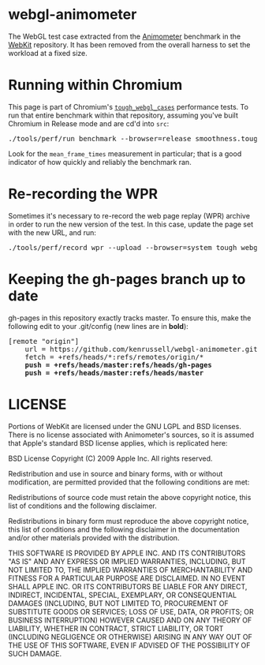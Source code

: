 # webgl-animometer

The WebGL test case extracted from the
[Animometer](https://github.com/WebKit/webkit/tree/master/PerformanceTests/Animometer)
benchmark in the [WebKit](https://webkit.org/) repository. It has been
removed from the overall harness to set the workload at a fixed size.

# Running within Chromium

This page is part of Chromium's
[`tough_webgl_cases`](https://chromium.googlesource.com/chromium/src/+/master/tools/perf/page_sets/tough_webgl_cases.py)
performance tests. To run that entire benchmark within that
repository, assuming you've built Chromium in Release mode and are
cd'd into <code>src</code>:

<pre>
./tools/perf/run_benchmark --browser=release smoothness.tough_webgl_cases &gt; output.txt
</pre>

Look for the `mean_frame_times` measurement in particular; that is a
good indicator of how quickly and reliably the benchmark ran.

# Re-recording the WPR

Sometimes it's necessary to re-record the web page replay (WPR)
archive in order to run the new version of the test. In this case,
update the page set with the new URL, and run:

<pre>
./tools/perf/record_wpr --upload --browser=system tough_webgl_cases_page_set
</pre>

# Keeping the gh-pages branch up to date

gh-pages in this repository exactly tracks master. To ensure this,
make the following edit to your .git/config (new lines are in
**bold**):

<pre>
[remote "origin"]
    url = https://github.com/kenrussell/webgl-animometer.git
    fetch = +refs/heads/*:refs/remotes/origin/*
    <b>push = +refs/heads/master:refs/heads/gh-pages</b>
    <b>push = +refs/heads/master:refs/heads/master</b>
</pre>

# LICENSE

Portions of WebKit are licensed under the GNU LGPL and BSD licenses.
There is no license associated with Animometer's sources, so it is
assumed that Apple's standard BSD license applies, which is replicated
here:

BSD License
Copyright (C) 2009 Apple Inc. All rights reserved.

Redistribution and use in source and binary forms, with or without
modification, are permitted provided that the following conditions are
met:

Redistributions of source code must retain the above copyright notice,
this list of conditions and the following disclaimer.

Redistributions in binary form must reproduce the above copyright
notice, this list of conditions and the following disclaimer in the
documentation and/or other materials provided with the distribution.

THIS SOFTWARE IS PROVIDED BY APPLE INC. AND ITS CONTRIBUTORS "AS IS"
AND ANY EXPRESS OR IMPLIED WARRANTIES, INCLUDING, BUT NOT LIMITED TO,
THE IMPLIED WARRANTIES OF MERCHANTABILITY AND FITNESS FOR A PARTICULAR
PURPOSE ARE DISCLAIMED. IN NO EVENT SHALL APPLE INC. OR ITS
CONTRIBUTORS BE LIABLE FOR ANY DIRECT, INDIRECT, INCIDENTAL, SPECIAL,
EXEMPLARY, OR CONSEQUENTIAL DAMAGES (INCLUDING, BUT NOT LIMITED TO,
PROCUREMENT OF SUBSTITUTE GOODS OR SERVICES; LOSS OF USE, DATA, OR
PROFITS; OR BUSINESS INTERRUPTION) HOWEVER CAUSED AND ON ANY THEORY OF
LIABILITY, WHETHER IN CONTRACT, STRICT LIABILITY, OR TORT (INCLUDING
NEGLIGENCE OR OTHERWISE) ARISING IN ANY WAY OUT OF THE USE OF THIS
SOFTWARE, EVEN IF ADVISED OF THE POSSIBILITY OF SUCH DAMAGE.
